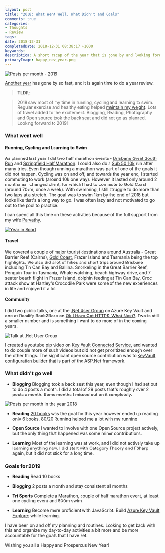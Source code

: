 ```yaml
---
layout: post
title: "2018: What Went Well, What Didn't and Goals"
comments: true
categories: 
- Thoughts
- Review 
tags: 
date: 2018-12-31
completedDate: 2018-12-31 08:38:17 +1000
keywords: 
description: A short recap of the year that is gone by and looking forward! 
primaryImage: happy_new_year.png
---
```


<img class="center" alt="Posts per month - 2016" src="/images/happy_new_year.png"/>

[Another year](http://www.rahulpnath.com/blog/2017-recap/) has gone by so fast, and it is again time to do a year review.

> **TLDR;**

> 2018 saw most of my time in running, cycling and learning to swim. Regular exercise and healthy eating helped [maintain my weight](http://www.rahulpnath.com/blog/how-i-lost-13-kilos-in-one-and-half-months/). Lots of travel added to the excitement. Blogging, Reading, Photography and Open source took the back seat and did not go as planned.
Looking forward to 2019!


### What went well

#### **Running, Cycling and Learning to Swim**

As planned last year I did two half marathon events - [Brisbane Great South Run](https://www.strava.com/activities/1495400703) and [Springfield Half Marathon](https://www.strava.com/activities/1628202657). I could also do a [Sub 50 10k](https://www.strava.com/activities/1756881573/overview) run after many tries. Even though running a marathon was part of one of the goals it did not happen. Cycling was on and off, and towards the year end, I started commuting to work (around 10k one way). However, it lasted only around 2 months as I changed client, for which I had to commute to Gold Coast (around 70km, once a week). With swimming, I still struggle to do more than two laps at a stretch. The goal was to swim 1km by the end of 2018 but looks like that's a long way to go. I was often lazy and not motivated to go out to the pool to practice.

I can spend all this time on these activities because of the full support from my wife [Parvathy](https://www.facebook.com/parvathy.panicker).

<a href="https://2018.strava.com/en-us/video/92aff78b819c502351b85b8ef27e35025cd97adf">
    <img src="/images/2018_sport.jpg" alt="Year in Sport" />
</a>

#### **Travel**

We covered a couple of major tourist destinations around Australia - Great Barrier Reef (Cairns), [Gold Coast](https://rahulpnath.com/blog/ndc-security-2018-overview-and-key-takeaways/), Frazer Island and Tasmania being the top highlights. We also did a lot of hikes and short trips around Brisbane including Tin Can Bay and Ballina. Snorkeling in the Great Barrier Reef, Penguin Tour in Tasmania, Whale watching, beach highway drive, and 7 seater beach flight in Frazer Island, dolphin feeding at Tin Can Bay, Croc attack show at Hartley's Crocodile Park were some of the new experiences in life and enjoyed it a lot.

#### **Community**

I did two public talks, one at the [.Net User Group](https://www.meetup.com/en-AU/Brisbane-Net-User-Group/events/251639570/) on Azure Key Vault and one at Readify Back2Base on [Ok I Have Got HTTPS! What Next?](https://www.rahulpnath.com/blog/ok-i-have-got-https-what-next/). Two is still a smaller number and is something I want to do more of in the coming years.

<img src="/images/2018_talks_ug.jpg" alt="Talk at .Net User Group" class="center" />

I created a youtube pip video on [Key Vault Connected Service]( https://www.youtube.com/watch?v=S7EPrlpPqXw), and wanted to do couple more of such videos but did not get prioritized enough over the other things. 
The significant open source contribution was to [KeyVault configuration builder](https://github.com/aspnet/MicrosoftConfigurationBuilders/commits?author=rahulpnath) that is part of the ASP.Net framework.

### What didn't go well

- **Blogging** Blogging took a back seat this year, even though I had set out to do 4 posts a month. I did a total of 29 posts that's roughly over 2 posts a month. Some months I missed out on it completely.

<img src="/images/2018_postpermonth.jpg" alt="Posts per month in the year 2018" />

- **Reading** [20 books](https://www.goodreads.com/user_challenges/13036464) was the goal for this year however ended up reading only 6 books. [80/20 Running](https://www.goodreads.com/book/show/20821042-80-20-running) helped me a lot with my running.

- **Open Source** I wanted to involve with one Open Source project actively, but the only thing that happened was some minor contributions. 

- **Learning** Most of the learning was at work, and I did not actively take up learning anything new. I did start with Category Theory and FSharp again, but it did not stick for a long time. 

### Goals for 2019

- **Reading** Read 10 books

- **Blogging** 2 posts a month and stay consistent all months

- **Tri Sports** Complete a Marathon, couple of half marathon event, at least one cycling event and 500m swim.

- **Learning** Become more proficient with JavaScript. Build [Azure Key Vault Explorer](https://github.com/rahulpnath/keyvaultexplorer) while learning.

I have been on and off my [planning](https://rahulpnath.com/blog/experimenting-with-pomodoro-technique/) and [routines](https://rahulpnath.com/blog/morning_routine/). Looking to get back with this and organize my day-to-day activities a bit more and be more accountable for the goals that I have set.

Wishing you all a Happy and Prosperous New Year!